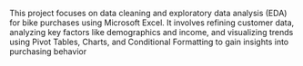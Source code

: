 This project focuses on data cleaning and exploratory data analysis (EDA) for bike purchases using Microsoft Excel. It involves refining customer data, analyzing key factors like demographics and income, and visualizing trends using Pivot Tables, Charts, and Conditional Formatting to gain insights into purchasing behavior
